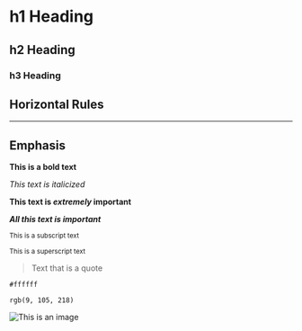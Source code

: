 # h1 Heading 
## h2 Heading
### h3 Heading

## Horizontal Rules
___

## Emphasis

**This is a bold text**

*This text is italicized*

**This text is _extremely_ important**

***All this text is important***

<sub>This is a subscript text</sub>

<sup>This is a superscript text</sup>

> Text that is a quote


`#ffffff`

`rgb(9, 105, 218)`

![This is an image](https://myoctocat.com/assets/images/base-octocat.svg)
